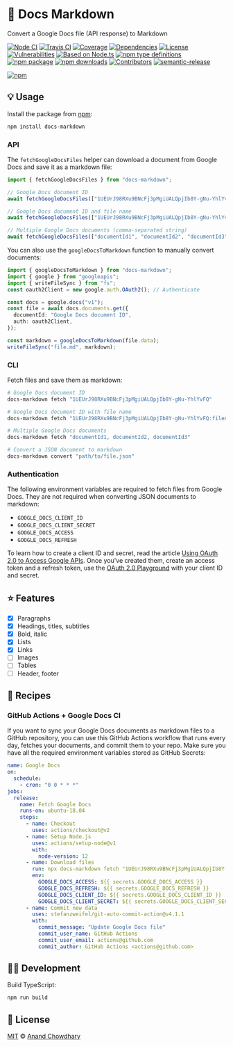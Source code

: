 # 📝 Docs Markdown

Convert a Google Docs file (API response) to Markdown

[![Node CI](https://img.shields.io/github/workflow/status/AnandChowdhary/docs-markdown/Node%20CI?label=GitHub%20CI&logo=github)](https://github.com/AnandChowdhary/docs-markdown/actions)
[![Travis CI](https://img.shields.io/travis/AnandChowdhary/docs-markdown?label=Travis%20CI&logo=travis%20ci&logoColor=%23fff)](https://travis-ci.org/AnandChowdhary/docs-markdown)
[![Coverage](https://coveralls.io/repos/github/AnandChowdhary/docs-markdown/badge.svg?branch=master&v=2)](https://coveralls.io/github/AnandChowdhary/docs-markdown?branch=master)
[![Dependencies](https://img.shields.io/librariesio/release/npm/docs-markdown)](https://libraries.io/npm/docs-markdown)
[![License](https://img.shields.io/npm/l/docs-markdown)](https://github.com/AnandChowdhary/docs-markdown/blob/master/LICENSE)
[![Vulnerabilities](https://img.shields.io/snyk/vulnerabilities/npm/docs-markdown.svg)](https://snyk.io/test/npm/docs-markdown)
[![Based on Node.ts](https://img.shields.io/badge/based%20on-node.ts-brightgreen)](https://github.com/AnandChowdhary/node.ts)
[![npm type definitions](https://img.shields.io/npm/types/docs-markdown.svg)](https://unpkg.com/browse/docs-markdown/dist/index.d.ts)
[![npm package](https://img.shields.io/npm/v/docs-markdown.svg)](https://www.npmjs.com/package/node.ts)
[![npm downloads](https://img.shields.io/npm/dw/docs-markdown)](https://www.npmjs.com/package/node.ts)
[![Contributors](https://img.shields.io/github/contributors/AnandChowdhary/docs-markdown)](https://github.com/AnandChowdhary/docs-markdown/graphs/contributors)
[![semantic-release](https://img.shields.io/badge/%20%20%F0%9F%93%A6%F0%9F%9A%80-semantic--release-e10079.svg)](https://github.com/semantic-release/semantic-release)

[![npm](https://nodei.co/npm/docs-markdown.png)](https://www.npmjs.com/package/docs-markdown)

## 💡 Usage

Install the package from [npm](https://www.npmjs.com/package/docs-markdown):

```bash
npm install docs-markdown
```

### API

The `fetchGoogleDocsFiles` helper can download a document from Google Docs and save it as a markdown file:

```ts
import { fetchGoogleDocsFiles } from "docs-markdown";

// Google Docs document ID
await fetchGoogleDocsFiles(["1UEUrJ98RXu9BNcFj3pMgiUALQpjIb8Y-gNu-YhlYvFQ"]);

// Google Docs document ID and file name
await fetchGoogleDocsFiles(["1UEUrJ98RXu9BNcFj3pMgiUALQpjIb8Y-gNu-YhlYvFQ:filename.md"]);

// Multiple Google Docs documents (comma-separated string)
await fetchGoogleDocsFiles(["documentId1", "documentId2", "documentId3"]);
```

You can also use the `googleDocsToMarkdown` function to manually convert documents:

```ts
import { googleDocsToMarkdown } from "docs-markdown";
import { google } from "googleapis";
import { writeFileSync } from "fs";
const oauth2Client = new google.auth.OAuth2(); // Authenticate

const docs = google.docs("v1");
const file = await docs.documents.get({
  documentId: "Google Docs document ID",
  auth: oauth2Client,
});

const markdown = googleDocsToMarkdown(file.data);
writeFileSync("file.md", markdown);
```

### CLI

Fetch files and save them as markdown:

```bash
# Google Docs document ID
docs-markdown fetch "1UEUrJ98RXu9BNcFj3pMgiUALQpjIb8Y-gNu-YhlYvFQ"

# Google Docs document ID with file name
docs-markdown fetch "1UEUrJ98RXu9BNcFj3pMgiUALQpjIb8Y-gNu-YhlYvFQ:filename.md"

# Multiple Google Docs documents
docs-markdown fetch "documentId1, documentId2, documentId3"

# Convert a JSON document to markdown
docs-markdown convert "path/to/file.json"
```

### Authentication

The following environment variables are required to fetch files from Google Docs. They are not required when converting JSON documents to markdown:

- `GOOGLE_DOCS_CLIENT_ID`
- `GOOGLE_DOCS_CLIENT_SECRET`
- `GOOGLE_DOCS_ACCESS`
- `GOOGLE_DOCS_REFRESH`

To learn how to create a client ID and secret, read the article [Using OAuth 2.0 to Access Google APIs](https://developers.google.com/identity/protocols/oauth2). Once you've created them, create an access token and a refresh token, use the [OAuth 2.0 Playground](https://developers.google.com/oauthplayground/) with your client ID and secret.

## ⭐️ Features

- [x] Paragraphs
- [x] Headings, titles, subtitles
- [x] Bold, italic
- [x] Lists
- [x] Links
- [ ] Images
- [ ] Tables
- [ ] Header, footer

## 🍳 Recipes

### GitHub Actions + Google Docs CI

If you want to sync your Google Docs documents as markdown files to a GitHub repository, you can use this GitHub Actions workflow that runs every day, fetches your documents, and commit them to your repo. Make sure you have all the required environment variables stored as GitHub Secrets:

```yml
name: Google Docs
on:
  schedule:
    - cron: "0 0 * * *"
jobs:
  release:
    name: Fetch Google Docs
    runs-on: ubuntu-18.04
    steps:
      - name: Checkout
        uses: actions/checkout@v2
      - name: Setup Node.js
        uses: actions/setup-node@v1
        with:
          node-version: 12
      - name: Download files
        run: npx docs-markdown fetch "1UEUrJ98RXu9BNcFj3pMgiUALQpjIb8Y-gNu-YhlYvFQ"
        env:
          GOOGLE_DOCS_ACCESS: ${{ secrets.GOOGLE_DOCS_ACCESS }}
          GOOGLE_DOCS_REFRESH: ${{ secrets.GOOGLE_DOCS_REFRESH }}
          GOOGLE_DOCS_CLIENT_ID: ${{ secrets.GOOGLE_DOCS_CLIENT_ID }}
          GOOGLE_DOCS_CLIENT_SECRET: ${{ secrets.GOOGLE_DOCS_CLIENT_SECRET }}
      - name: Commit new data
        uses: stefanzweifel/git-auto-commit-action@v4.1.1
        with:
          commit_message: "Update Google Docs file"
          commit_user_name: GitHub Actions
          commit_user_email: actions@github.com
          commit_author: GitHub Actions <actions@github.com>
```

## 👩‍💻 Development

Build TypeScript:

```bash
npm run build
```

## 📄 License

[MIT](./LICENSE) © [Anand Chowdhary](https://anandchowdhary.com)

